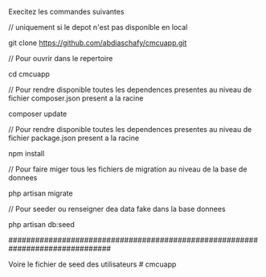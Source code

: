 Execitez les commandes suivantes

// uniquement si le depot n'est pas disponible en local

git clone https://github.com/abdiaschafy/cmcuapp.git

// Pour ouvrir dans le repertoire

cd cmcuapp

// Pour rendre disponible toutes les dependences presentes au niveau de fichier composer.json present a la racine

composer update

// Pour rendre disponible toutes les dependences presentes au niveau de fichier package.json present a la racine

npm install

// Pour faire miger tous les fichiers de migration au niveau de la base de donnees

php artisan migrate

// Pour seeder ou renseigner dea data fake dans la base donnees 

php artisan db:seed

###############################################################################

Voire le fichier de seed des utilisateurs 
#   c m c u a p p  
 